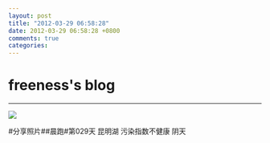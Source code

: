 ```yaml
---
layout: post
title: "2012-03-29 06:58:28"
date: 2012-03-29 06:58:28 +0800
comments: true
categories: 
---
```


# freeness's blog

----------

![](http://okqmqrbgo.bkt.clouddn.com/201203290658281.jpg)

>
\#分享照片\#\#晨跑\#第029天 昆明湖 污染指数不健康 阴天